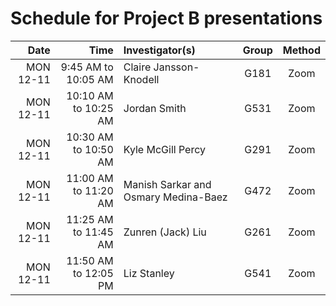 # Schedule for Project B presentations

Date | Time | Investigator(s) | Group | Method
---------: | --------: | :--------------------------------- | :-----: | :------:
MON 12-11 | 9:45 AM to 10:05 AM | Claire Jansson-Knodell | G181 | Zoom
MON 12-11 | 10:10 AM to 10:25 AM | Jordan Smith | G531 | Zoom
MON 12-11 | 10:30 AM to 10:50 AM | Kyle McGill Percy | G291 | Zoom
MON 12-11 | 11:00 AM to 11:20 AM | Manish Sarkar and Osmary Medina-Baez | G472 | Zoom
MON 12-11 | 11:25 AM to 11:45 AM | Zunren (Jack) Liu | G261 | Zoom
MON 12-11 | 11:50 AM to 12:05 PM | Liz Stanley | G541 | Zoom
